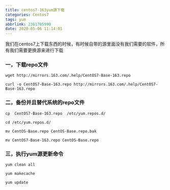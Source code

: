 ```yaml
---
title: centos7-163yum源下载
categories: Centos7
tags: yum
abbrlink: 2361785990
date: 2020-05-06 11:14:01
---
```




我们在centos7上下载东西的时候，有时候自带的源里面没有我们需要的软件，所有我们需要更换源来进行下载



### 一，下载repo文件

~~~
wget http://mirrors.163.com/.help/CentOS7-Base-163.repo
~~~

~~~
curl -o CentOS7-Base-163.repo http://mirrors.163.com/.help/CentOS7-Base-163.repo
~~~



### 二，备份并且替代系统的repo文件

~~~
cp  CentOS7-Base-163.repo  /etc/yum.repos.d/ 

cd /etc/yum.repos.d/ 

mv CentOS-Base.repo CentOS-Base.repo.bak 

mv CentOS7-Base-163.repo CentOS-Base.repo
~~~



### 三，执行yum源更新命令

~~~
yum clean all 

yum makecache 

yum update
~~~



